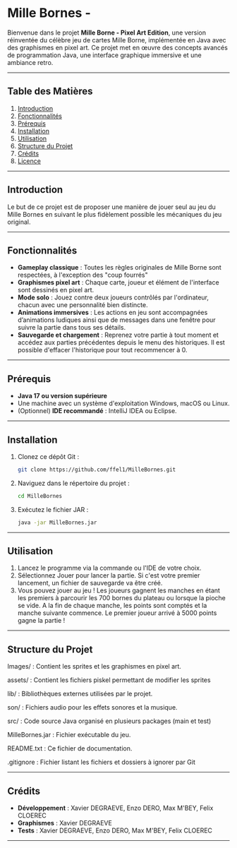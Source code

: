 # Mille Bornes -

Bienvenue dans le projet **Mille Borne - Pixel Art Edition**, une version réinventée du célèbre jeu de cartes Mille Borne, implémentée en Java avec des graphismes en pixel art. Ce projet met en œuvre des concepts avancés de programmation Java, une interface graphique immersive et une ambiance retro.

---

## Table des Matières

1. [Introduction](#introduction)
2. [Fonctionnalités](#fonctionnalités)
3. [Prérequis](#prérequis)
4. [Installation](#installation)
5. [Utilisation](#utilisation)
6. [Structure du Projet](#structure-du-projet)
7. [Crédits](#crédits)
8. [Licence](#licence)

---

## Introduction

Le but de ce projet est de proposer une manière de jouer seul au jeu du Mille Bornes en suivant le plus fidèlement possible les mécaniques du jeu original.

---

## Fonctionnalités

- **Gameplay classique** : Toutes les règles originales de Mille Borne sont respectées, à l'exception des "coup fourrés"
- **Graphismes pixel art** : Chaque carte, joueur et élément de l'interface sont dessinés en pixel art.
- **Mode solo** : Jouez contre deux joueurs contrôlés par l'ordinateur, chacun avec une personnalité bien distincte.
- **Animations immersives** : Les actions en jeu sont accompagnées d’animations ludiques ainsi que de messages dans une fenêtre pour suivre la partie dans tous ses détails.
- **Sauvegarde et chargement** : Reprenez votre partie à tout moment et accédez aux parties précédentes depuis le menu des historiques. Il est possible d'effacer l'historique pour tout recommencer à 0.

---

## Prérequis

- **Java 17 ou version supérieure**
- Une machine avec un système d'exploitation Windows, macOS ou Linux.
- (Optionnel) **IDE recommandé** : IntelliJ IDEA ou Eclipse.

---

## Installation

1. Clonez ce dépôt Git :
   ```bash
   git clone https://github.com/ffel1/MilleBornes.git
   ```
2. Naviguez dans le répertoire du projet :
   ```bash
   cd MilleBornes
   ```
3. Exécutez le fichier JAR :
   ```bash
   java -jar MilleBornes.jar
   ```

---

## Utilisation

1. Lancez le programme via la commande ou l'IDE de votre choix.
2. Sélectionnez Jouer pour lancer la partie. Si c'est votre premier lancement, un fichier de sauvegarde va être créé.
3. Vous pouvez jouer au jeu ! Les joueurs gagnent les manches en étant les premiers à parcourir les 700 bornes du plateau ou lorsque la pioche se vide. A la fin de chaque manche, les points sont comptés et la manche suivante commence. Le premier joueur arrivé à 5000 points gagne la partie !

---

## Structure du Projet

Images/ : Contient les sprites et les graphismes en pixel art.

assets/ : Contient les fichiers piskel permettant de modifier les sprites

lib/ : Bibliothèques externes utilisées par le projet.

son/ : Fichiers audio pour les effets sonores et la musique.

src/ : Code source Java organisé en plusieurs packages (main et test)

MilleBornes.jar : Fichier exécutable du jeu.

README.txt : Ce fichier de documentation.

.gitignore : Fichier listant les fichiers et dossiers à ignorer par Git

---

## Crédits

- **Développement** : Xavier DEGRAEVE, Enzo DERO, Max M'BEY, Felix CLOEREC
- **Graphismes** : Xavier DEGRAEVE
- **Tests** : Xavier DEGRAEVE, Enzo DERO, Max M'BEY, Felix CLOEREC

---


